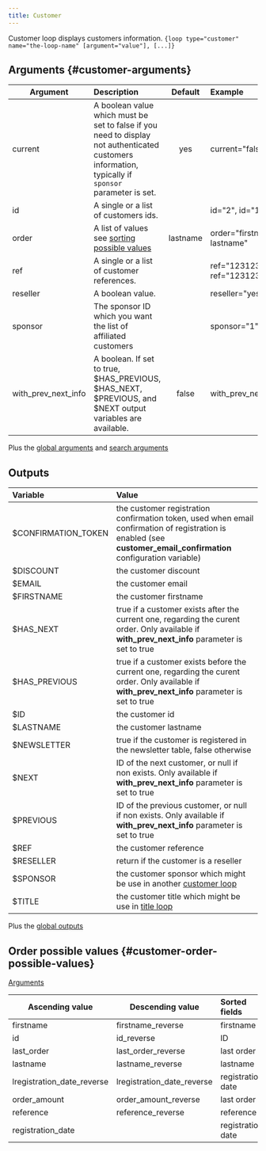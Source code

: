 ```yaml
---
title: Customer
---
```


Customer loop displays customers information.
`{loop type="customer" name="the-loop-name" [argument="value"], [...]}`

## Arguments {#customer-arguments}

| Argument            | Description                                                                                                                                         | Default  | Example                               |
|---------------------|:----------------------------------------------------------------------------------------------------------------------------------------------------|:--------:|:--------------------------------------|
| current             | A boolean value which must be set to false if you need to display not authenticated customers information, typically if `sponsor` parameter is set. |   yes    | current="false"                       |                                                    |           | product="2"                 |
| id                  | A single or a list of customers ids.                                                                                                                |          | id="2", id="1,4,7"                    |                                                                |         | is_enabled="true"                               |
| order               | A list of values see [sorting possible values](#customer-order-possible-values)                                                                     | lastname | order="firstname, lastname"           |
| ref                 | A single or a list of customer references.                                                                                                          |          | ref="1231231241", ref="123123,789789" |
| reseller            | A boolean value.                                                                                                                                    |          | reseller="yes"                        |
| sponsor             | The sponsor ID which you want the list of affiliated customers                                                                                      |          | sponsor="1"                           |
| with_prev_next_info | A boolean. If set to true, $HAS_PREVIOUS, $HAS_NEXT, $PREVIOUS, and $NEXT output variables are available.                                           |  false   | with_prev_next_info="yes"             |

Plus the [global arguments](./global_arguments) and [search arguments](./search_arguments)

## Outputs

| Variable            | Value                                                                                                                                                                           |
|:--------------------|:--------------------------------------------------------------------------------------------------------------------------------------------------------------------------------|
| $CONFIRMATION_TOKEN | the customer registration confirmation token, used when email confirmation of registration is enabled (see <strong>customer_email_confirmation</strong> configuration variable) |
| $DISCOUNT           | the customer discount                                                                                                                                                           |
| $EMAIL              | the customer email                                                                                                                                                              |
| $FIRSTNAME          | the customer firstname                                                                                                                                                          |
| $HAS_NEXT           | true if a customer exists after the current one, regarding the curent order. Only available if <strong>with_prev_next_info</strong> parameter is set to true                    |
| $HAS_PREVIOUS       | true if a customer exists before the current one, regarding the curent order. Only available if <strong>with_prev_next_info</strong> parameter is set to true                   |
| $ID                 | the customer id                                                                                                                                                                 |
| $LASTNAME           | the customer lastname                                                                                                                                                           |
| $NEWSLETTER         | true if the customer is registered in the newsletter table, false otherwise                                                                                                     |
| $NEXT               | ID of the next customer, or null if non exists. Only available if <strong>with_prev_next_info</strong> parameter is set to true                                                 |
| $PREVIOUS           | ID of the previous customer, or null if non exists. Only available if <strong>with_prev_next_info</strong> parameter is set to true                                             |
| $REF                | the customer reference                                                                                                                                                          |
| $RESELLER           | return if the customer is a reseller                                                                                                                                            |
| $SPONSOR            | the customer sponsor which might be use in another   [customer loop](./Customer)                                                                                                |
| $TITLE              | the customer title which might be use in [title loop](./Title)                                                                                                                  |

Plus the [global outputs](./global_arguments)

## Order possible values {#customer-order-possible-values}
[Arguments](#customer-arguments)

| Ascending value            | Descending value           | Sorted fields     |
|----------------------------|----------------------------|:------------------|
| firstname                  | firstname_reverse          | firstname         |
| id                         | id_reverse                 | ID                |
| last_order                 | last_order_reverse         | last order        |
| lastname                   | lastname_reverse           | lastname          |
| lregistration_date_reverse | lregistration_date_reverse | registration date |
| order_amount               | order_amount_reverse       | last order        |
| reference                  | reference_reverse          | reference         |
| registration_date          |                            | registration date |
